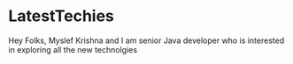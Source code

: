 # LatestTechies

Hey Folks, Myslef Krishna and I am senior Java developer who is interested in exploring all the new technolgies
